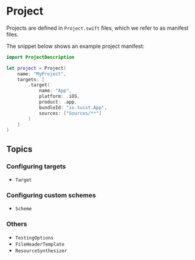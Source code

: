 # Project

Projects are defined in `Project.swift` files, which we refer to as manifest files.

The snippet below shows an example project manifest:

```swift
import ProjectDescription

let project = Project(
    name: "MyProject",
    targets: [
        .target(
            name: "App",
            platform: .iOS,
            product: .app,
            bundleId: "io.tuist.App",
            sources: ["Sources/**"]
        )
    ]
)
```

## Topics

### Configuring targets

- ``Target``

### Configuring custom schemes

- ``Scheme``

### Others

- ``TestingOptions``
- ``FileHeaderTemplate``
- ``ResourceSynthesizer``
